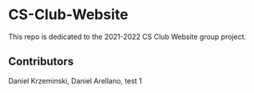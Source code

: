 # CS-Club-Website

This repo is dedicated to the 2021-2022 CS Club Website group project.

## Contributors

Daniel Krzeminski,
Daniel Arellano,
test 1
